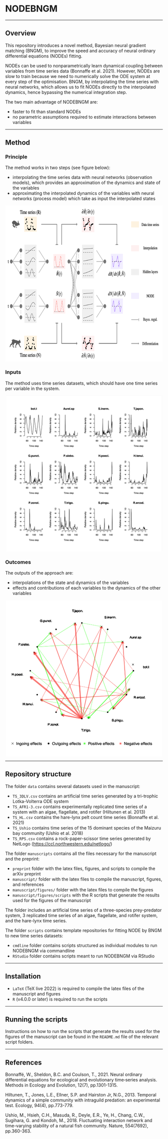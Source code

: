 # NODEBNGM
 

----------------
## Overview

This repository introduces a novel method, Bayesian neural gradient matching (BNGM), to improve the speed and accuracy of neural ordinary differential equations (NODEs) fitting.

NODEs can be used to nonparametrically learn dynamical coupling between variables from time series data (Bonnaffe et al. 2021). However, NODEs are slow to train because we need to numerically solve the ODE system at every step of the optimisation. BNGM, by interpolating the time series with neural networks, which allows us to fit NODEs directly to the interpolated dynamics, hence bypassing the numerical integration step. 

The two main advantage of NODEBNGM are:
* faster to fit than standard NODEs
* no parametric assumptions required to estimate interactions between variables


----------------
## Method 

### Principle 

The method works in two steps (see figure below): 
* interpolating the time series data with neural networks (observation models), which provides an approximation of the dynamics and state of the variables 
* approximating the interpolated dynamics of the variables with neural networks (process model) which take as input the interpolated states

<p align="center">
<img align="middle" src="https://github.com/WillemBonnaffe/NODEBNGM/blob/main/.readme_files/fig_graphical_abstract_1.png" alt="" width="750" height="500" />
</p>

### Inputs

The method uses time series datasets, which should have one time series per variable in the system.

<p align="center">
<img align="middle" src="https://github.com/WillemBonnaffe/NODEBNGM/blob/main/.readme_files/fig_time_series.png" alt="" width="500" height="500" />
</p>


### Outcomes

The outputs of the approach are:
* interpolations of the state and dynamics of the variables
* effects and contributions of each variables to the dynamics of the other variables

<p align="center">
<img align="middle" src="https://github.com/WillemBonnaffe/NODEBNGM/blob/main/.readme_files/fig_DIN.png" alt="" width="500" height="500" />
</p>


----------------
## Repository structure

The folder `data` contains several datasets used in the manuscript:
* `TS_3DLV.csv` contains an artificial time series generated by a tri-trophic Lotka-Volterra ODE system
* `TS_AFR1-3.csv` contains experimentally replicated time series of a system with an algae, flagellate, and rotifer (Hiltunen et al. 2013)
* `TS_HL.csv` contains the hare-lynx pelt count time series (Bonnaffe et al. 2021)
* `TS_Ushio` contains time series of the 15 dominant species of the Maizuru bay community (Ushio et al. 2018)
* `TS_RPS.csv` contains a rock-paper-scissor time series generated by NetLogo (https://ccl.northwestern.edu/netlogo/)

The folder `manuscripts` contains all the files necessary for the manuscript and the preprint: 
* `preprint` folder with the latex files, figures, and scripts to compile the arXiv preprint
* `manuscript/` folder with the latex files to compile the manuscript, figures, and references
* `manuscript/figures/` folder with the latex files to compile the figures
* `manuscript/figures/scripts` with the R scripts that generate the results used for the figures of the manuscript

The folder includes an artificial time series of a three-species prey-predator system, 3 replicated time series of an algae, flagellate, and rotifer system, and the hare-lynx time series.

The folder `scripts` contains template repositories for fitting NODE by BNGM to new time series datasets:
* `cmdline` folder contains scripts structured as individual modules to run NODEBNGM via commandline
* `RStudio` folder contains scripts meant to run NODEBNGM via RStudio 


----------------
## Installation

* `LaTeX` (TeX live 2022) is required to compile the latex files of the manuscript and figures 
* `R` (v4.0.0 or later) is required to run the scripts


----------------
## Running the scripts

Instructions on how to run the scripts that generate the results used for the figures of the manuscript can be found in the `README.md` file of the relevant script folders.


---------------
## References

Bonnaffé, W., Sheldon, B.C. and Coulson, T., 2021. Neural ordinary differential equations for ecological and evolutionary time‐series analysis. Methods in Ecology and Evolution, 12(7), pp.1301-1315.

Hiltunen, T., Jones, L.E., Ellner, S.P. and Hairston Jr, N.G., 2013. Temporal dynamics of a simple community with intraguild predation: an experimental test. Ecology, 94(4), pp.773-779.

Ushio, M., Hsieh, C.H., Masuda, R., Deyle, E.R., Ye, H., Chang, C.W., Sugihara, G. and Kondoh, M., 2018. Fluctuating interaction network and time-varying stability of a natural fish community. Nature, 554(7692), pp.360-363.
